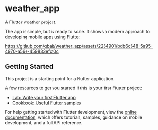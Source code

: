 # weather_app

A Flutter weather project.

The app is simple, but is ready to scale. It shows a modern approach to developing mobile apps using Flutter.

https://github.com/qbait/weather_app/assets/2264901/bdb6c648-5a95-4970-a56e-459833efcf0c




## Getting Started

This project is a starting point for a Flutter application.

A few resources to get you started if this is your first Flutter project:

- [Lab: Write your first Flutter app](https://docs.flutter.dev/get-started/codelab)
- [Cookbook: Useful Flutter samples](https://docs.flutter.dev/cookbook)

For help getting started with Flutter development, view the
[online documentation](https://docs.flutter.dev/), which offers tutorials,
samples, guidance on mobile development, and a full API reference.

